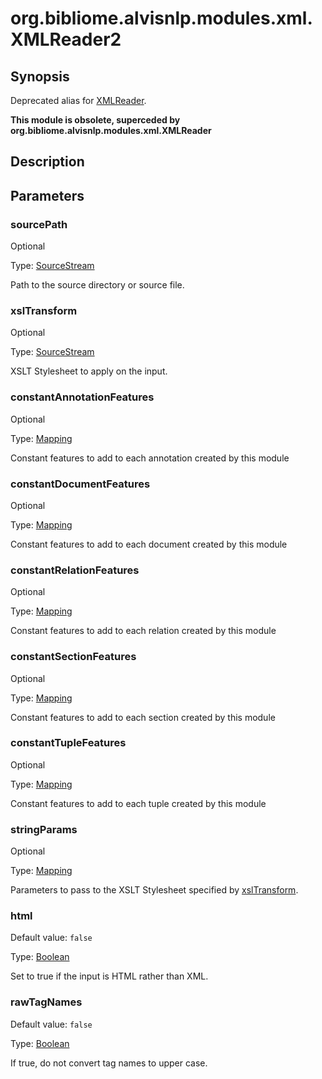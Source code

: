 # org.bibliome.alvisnlp.modules.xml.XMLReader2

## Synopsis

Deprecated alias for [XMLReader](../module/XMLReader).

**This module is obsolete, superceded by org.bibliome.alvisnlp.modules.xml.XMLReader**

## Description

## Parameters

<a name="sourcePath">

### sourcePath

Optional

Type: [SourceStream](../converter/org.bibliome.util.streams.SourceStream)

Path to the source directory or source file.

<a name="xslTransform">

### xslTransform

Optional

Type: [SourceStream](../converter/org.bibliome.util.streams.SourceStream)

XSLT Stylesheet to apply on the input.

<a name="constantAnnotationFeatures">

### constantAnnotationFeatures

Optional

Type: [Mapping](../converter/alvisnlp.module.types.Mapping)

Constant features to add to each annotation created by this module

<a name="constantDocumentFeatures">

### constantDocumentFeatures

Optional

Type: [Mapping](../converter/alvisnlp.module.types.Mapping)

Constant features to add to each document created by this module

<a name="constantRelationFeatures">

### constantRelationFeatures

Optional

Type: [Mapping](../converter/alvisnlp.module.types.Mapping)

Constant features to add to each relation created by this module

<a name="constantSectionFeatures">

### constantSectionFeatures

Optional

Type: [Mapping](../converter/alvisnlp.module.types.Mapping)

Constant features to add to each section created by this module

<a name="constantTupleFeatures">

### constantTupleFeatures

Optional

Type: [Mapping](../converter/alvisnlp.module.types.Mapping)

Constant features to add to each tuple created by this module

<a name="stringParams">

### stringParams

Optional

Type: [Mapping](../converter/alvisnlp.module.types.Mapping)

Parameters to pass to the XSLT Stylesheet specified by [xslTransform](#xslTransform).

<a name="html">

### html

Default value: `false`

Type: [Boolean](../converter/java.lang.Boolean)

Set to true if the input is HTML rather than XML.

<a name="rawTagNames">

### rawTagNames

Default value: `false`

Type: [Boolean](../converter/java.lang.Boolean)

If true, do not convert tag names to upper case.

